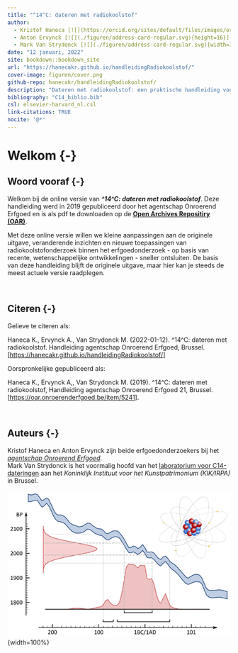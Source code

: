 ```yaml
---
title: "^14^C: dateren met radiokoolstof"
author:
  - Kristof Haneca [![](https://orcid.org/sites/default/files/images/orcid_16x16.png)](https://orcid.org/0000-0002-7719-8305) 
  - Anton Ervynck [![](./figuren/address-card-regular.svg){height=16}](https://researchportal.be/en/researcher/anton-ervynck-2) 
  - Mark Van Strydonck [![](./figuren/address-card-regular.svg){width=16, height=16}](https://www.researchgate.net/profile/Mark-Strydonck) 
date: "12 januari, 2022"
site: bookdown::bookdown_site
url: "https://hanecakr.github.io/handleidingRadiokoolstof/" 
cover-image: figuren/cover.png
github-repo: hanecakr/handleidingRadiokoolstof/
description: "Dateren met radiokoolstof: een praktische handleiding voor de erfgoedonderzoeker."
bibliography: "C14_biblio.bib"
csl: elsevier-harvard_nl.csl
link-citations: TRUE
nocite: '@*'
---
```





# Welkom {-}

## Woord vooraf {-}

Welkom bij de online versie van ***^14^C: dateren met radiokoolstof***. Deze handleiding werd in 2019 gepubliceerd door het agentschap Onroerend Erfgoed en is als pdf te downloaden op de [**Open Archives Repositiry (OAR)**](https://oar.onroerenderfgoed.be/item/5241).

Met deze online versie willen we kleine aanpassingen aan de originele uitgave, veranderende inzichten en nieuwe toepassingen van radiokoolstofonderzoek binnen het erfgoedonderzoek - op basis van recente, wetenschappelijke ontwikkelingen - sneller ontsluiten. De basis van deze handleiding blijft de originele uitgave, maar hier kan je steeds de meest actuele versie raadplegen.

<br/>

## Citeren {-}

Gelieve te citeren als: <br/>

Haneca K., Ervynck A., Van Strydonck M. (2022-01-12). ^14^C: dateren met radiokoolstof. Handleiding agentschap Onroerend Erfgoed, Brussel. [https://hanecakr.github.io/handleidingRadiokoolstof/]

Oorspronkelijke gepubliceerd als: <br/>

Haneca K., Ervynck A,, Van Strydonck M. (2019). ^14^C: dateren met radiokoolstof, Handleiding agentschap Onroerend Erfgoed 21, Brussel. [https://oar.onroerenderfgoed.be/item/5241].

<br/>

## Auteurs {-}

Kristof Haneca en Anton Ervynck zijn beide erfgoedonderzoekers bij het [*agentschap Onroerend Erfgoed*](https://www.onroerenderfgoed.be/).  
Mark Van Strydonck is het voormalig hoofd van het [laboratorium voor C14-dateringen](https://www.kikirpa.be/nl/wetenschappelijke-analyses/labo-koolstofdatering) aan het *Koninklijk Instituut voor het Kunstpatrimonium (KIK/IRPA)* in Brussel.


![](./figuren/cover.png){width=100%}

